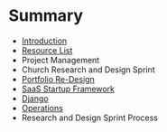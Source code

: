 # Summary

* [Introduction](README.md)
* [Resource List](resource_list.md)
* Project Management
* Church Research and Design Sprint
* [Portfolio Re-Design](portfolio_re-design.md)
* [SaaS Startup Framework](saas_startup_framework.md)
* [Django](django.md)
* [Operations](operations.md)
* Research and Design Sprint Process

